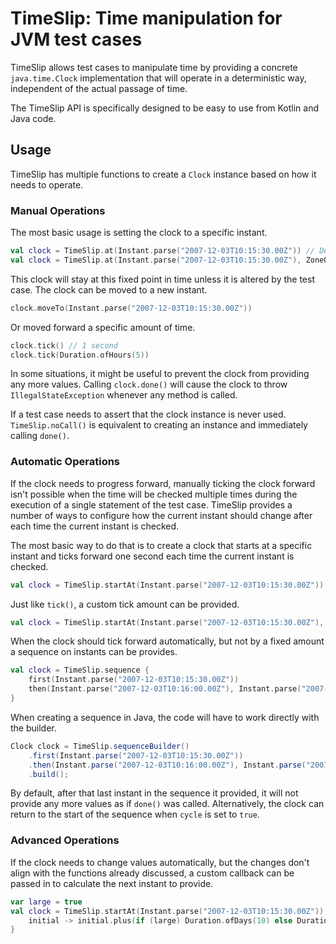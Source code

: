 # TimeSlip: Time manipulation for JVM test cases

TimeSlip allows test cases to manipulate time by providing a concrete `java.time.Clock` implementation that will operate
in a deterministic way, independent of the actual passage of time.

The TimeSlip API is specifically designed to be easy to use from Kotlin and Java code.

## Usage

TimeSlip has multiple functions to create a `Clock` instance based on how it needs to operate.

### Manual Operations

The most basic usage is setting the clock to a specific instant.

```kotlin
val clock = TimeSlip.at(Instant.parse("2007-12-03T10:15:30.00Z")) // Defaults to UTC
val clock = TimeSlip.at(Instant.parse("2007-12-03T10:15:30.00Z"), ZoneOffset.ofHours(1))
```

This clock will stay at this fixed point in time unless it is altered by the test case. The clock can be moved to a new
instant.

```kotlin
clock.moveTo(Instant.parse("2007-12-03T10:15:30.00Z"))
```

Or moved forward a specific amount of time.

```kotlin
clock.tick() // 1 second
clock.tick(Duration.ofHours(5))
```

In some situations, it might be useful to prevent the clock from providing any more values. Calling `clock.done()` will
cause the clock to throw `IllegalStateException` whenever any method is called.

If a test case needs to assert that the clock instance is never used. `TimeSlip.noCall()` is equivalent to creating an
instance and immediately calling `done()`.

### Automatic Operations

If the clock needs to progress forward, manually ticking the clock forward isn't possible when the time will be checked
multiple times during the execution of a single statement of the test case. TimeSlip provides a number of ways to
configure how the current instant should change after each time the current instant is checked.

The most basic way to do that is to create a clock that starts at a specific instant and ticks forward one second each
time the current instant is checked.

```kotlin
val clock = TimeSlip.startAt(Instant.parse("2007-12-03T10:15:30.00Z")) // Defaults to 1 second and UTC
```

Just like `tick()`, a custom tick amount can be provided.

```kotlin
val clock = TimeSlip.startAt(Instant.parse("2007-12-03T10:15:30.00Z"), Duration.ofMinutes(3))
```

When the clock should tick forward automatically, but not by a fixed amount a sequence on instants can be provides.

```kotlin
val clock = TimeSlip.sequence {
    first(Instant.parse("2007-12-03T10:15:30.00Z"))
    then(Instant.parse("2007-12-03T10:16:00.00Z"), Instant.parse("2007-12-03T10:17:00.00Z"))
}
```

When creating a sequence in Java, the code will have to work directly with the builder.

```java
Clock clock = TimeSlip.sequenceBuilder()
    .first(Instant.parse("2007-12-03T10:15:30.00Z"))
    .then(Instant.parse("2007-12-03T10:16:00.00Z"), Instant.parse("2007-12-03T10:17:00.00Z"))
    .build();
```

By default, after that last instant in the sequence it provided, it will not provide any more values as if `done()` was
called. Alternatively, the clock can return to the start of the sequence when `cycle` is set to `true`.

### Advanced Operations

If the clock needs to change values automatically, but the changes don't align with the functions already discussed, a
custom callback can be passed in to calculate the next instant to provide.

```kotlin
var large = true
val clock = TimeSlip.startAt(Instant.parse("2007-12-03T10:15:30.00Z")) {
    initial -> initial.plus(if (large) Duration.ofDays(10) else Duration.ofSeconds(10))
}
```


